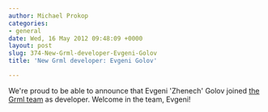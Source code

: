 ```yaml
---
author: Michael Prokop
categories:
- general
date: Wed, 16 May 2012 09:48:09 +0000
layout: post
slug: 374-New-Grml-developer-Evgeni-Golov
title: 'New Grml developer: Evgeni Golov'

---
```

We're proud to be able to announce that Evgeni 'Zhenech' Golov joined [the Grml team](http://grml.org/team/) as developer. Welcome in the team, Evgeni!